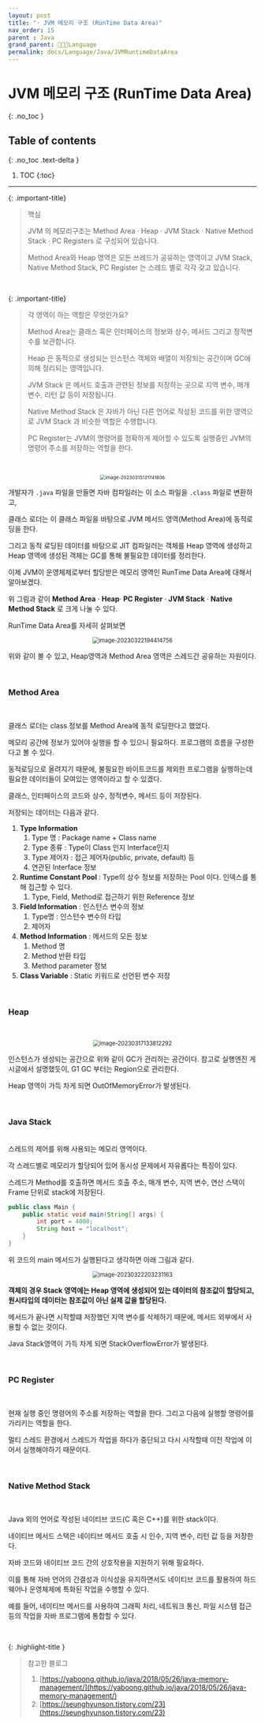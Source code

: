```yaml
---
layout: post
title: "· JVM 메모리 구조 (RunTime Data Area)"
nav_order: 15
parent : Java
grand_parent: 👩🏻‍💻Language
permalink: docs/Language/Java/JVMRuntimeDataArea
---
```


# JVM 메모리 구조 (RunTime Data Area)
{: .no_toc }

## Table of contents
{: .no_toc .text-delta }

1. TOC
{:toc}

---

{: .important-title}
> 핵심
> 
> JVM 의 메모리구조는 Method Area · Heap · JVM Stack · Native Method Stack · PC Registers 로 구성되어 있습니다.
> 
> Method Area와 Heap 영역은 모든 쓰레드가 공유하는 영역이고 JVM Stack, Native Method Stack, PC Register 는 스레드 별로 각각 갖고 있습니다.
> 

<br>

{: .important-title}
> 각 영역이 하는 역할은 무엇인가요?
> 
> Method Area는 클래스 혹은 인터페이스의 정보와 상수, 메서드 그리고 정적변수를 보관합니다.
> 
> Heap 은 동적으로 생성되는 인스턴스 객체와 배열이 저장되는 공간이며 GC에 의해 정리되는 영역입니다.
> 
> JVM Stack 은 메서드 호출과 관련된 정보를 저장하는 곳으로 지역 변수, 매개 변수, 리턴 값 등이 저장됩니다.
> 
> Native Method Stack 은 자바가 아닌 다른 언어로 작성된 코드를 위한 영역으로 JVM Stack 과 비슷한 역할은 수행합니다.
> 
> PC Register는 JVM의 명령어를 정확하게 제어할 수 있도록 실행중인 JVM의 명령어 주소를 저장하는 역할을 한다.

<br>

<p align="center">
<img src="https://raw.githubusercontent.com/buinq/imageServer/main/img/image-20230315131741806.png" alt="image-20230315131741806" style="zoom:67%;" />
</p>

개발자가 `.java` 파일을 만들면 자바 컴파일러는 이 소스 파일을 `.class` 파일로 변환하고, 

클래스 로더는 이 클래스 파일을 바탕으로 JVM 메서드 영역(Method Area)에 동적로딩을 한다.  

그리고 동적 로딩된 데이터를 바탕으로 JIT 컴파일러는 객체를 Heap 영역에 생성하고 Heap 영역에 생성된 객체는 GC를 통해 불필요한 데이터를 정리한다.

이제 JVM이 운영체제로부터 할당받은 메모리 영역인 RunTime Data Area에 대해서 알아보겠다.

위 그림과 같이 **Method Area** · **Heap**· **PC Register** · **JVM Stack** · **Native Method Stack** 로 크게 나눌 수 있다.

RunTime Data Area를 자세히 살펴보면

<p align="center">
<img src="https://raw.githubusercontent.com/buinq/imageServer/main/img/image-20230322194414756.png" alt="image-20230322194414756" style="zoom:80%;" />
</p>

위와 같이 볼 수 있고, Heap영역과 Method Area 영역은 스레드간 공유하는 자원이다.

<br>

### Method Area

<br>

클래스 로더는 class 정보를 Method Area에 동적 로딩한다고 했었다.

메모리 공간에 정보가 있어야 실행을 할 수 있으니 필요하다. 프로그램의 흐름을 구성한다고 볼 수 있다.

동적로딩으로 올려지기 때문에, 불필요한 바이트코드를 제외한 프로그램을 실행하는데 필요한 데이터들이 모여있는 영역이라고 할 수 있겠다.

클래스, 인터페이스의 코드와 상수, 정적변수, 메서드 등이 저장된다.

저장되는 데이터는 다음과 같다.

1. **Type Information**
    1. Type 명 : Package name + Class name
    2. Type 종류 : Type이 Class 인지 Interface인지
    3. Type 제어자 : 접근 제어자(public, private, default) 등
    4. 연관된 Interface 정보
2. **Runtime Constant Pool** : Type의 상수 정보를 저장하는 Pool 이다. 인덱스를 통해 접근할 수 있다.
    1. Type, Field, Method로 접근하기 위한 Reference 정보
3. **Field Information** : 인스턴스 변수의 정보
    1. Type명 : 인스턴수 변수의 타입
    2. 제어자
4. **Method Information** : 메서드의 모든 정보
    1. Method 명
    2. Method 반환 타입
    3. Method parameter 정보
5. **Class Variable** : Static 키워드로 선언된 변수 저장



<br>

### Heap

<br>

<p align="center">
<img src="https://raw.githubusercontent.com/buinq/imageServer/main/img/image-20230317133812292.png" alt="image-20230317133812292" style="zoom:80%;" />
</p>

인스턴스가 생성되는 공간으로 위와 같이 GC가 관리하는 공간이다. 참고로 실행엔진 게시글에서 설명했듯이, G1 GC 부터는 Region으로 관리한다.

Heap 영역이 가득 차게 되면 OutOfMemoryError가 발생된다.



<br>

### Java Stack

<br>
스레드의 제어를 위해 사용되는 메모리 영역이다.

각 스레드별로 메모리가 할당되어 있어 동시성 문제에서 자유롭다는 특징이 있다.

스레드가 Method를 호출하면 메서드 호출 주소, 매개 변수, 지역 변수, 연산 스택이 Frame 단위로 stack에 저장된다.

```java
public class Main {
    public static void main(String[] args) {
        int port = 4000;
        String host = "localhost";
    }
}
```

위 코드의 main 메서드가 실행된다고 생각하면 아래 그림과 같다.

<p align="center">
<img src="https://raw.githubusercontent.com/buinq/imageServer/main/img/image-20230322203231163.png" alt="image-20230322203231163" style="zoom:80%;" />
</p>

**객체의 경우 Stack 영역에는 Heap 영역에 생성되어 있는 데이터의 참조값이 할당되고, 원시타입의 데이터는 참조값이 아닌 실제 값을 할당된다.**



메서드가 끝나면 시작할떄 저장했던 지역 변수를 삭제하기 때문에, 메서드 외부에서 사용할 수 없는 것이다.


Java Stack영역이 가득 차게 되면 StackOverflowError가 발생된다.

<br>

### PC Register

<br>

현재 실행 중인 명령어의 주소를 저장하는 역할을 한다. 그리고 다음에 실행할 명령어를 가리키는 역할을 한다.

멀티 스레드 환경에서 스레드가 작업을 하다가 중단되고 다시 시작할때 이전 작업에 이어서 실행해야하기 때문이다.

<br>

### Native Method Stack

<br>

Java 외의 언어로 작성된 네이티브 코드(C 혹은 C++)를 위한 stack이다.

네이티브 메서드 스택은 네이티브 메서드 호출 시 인수, 지역 변수, 리턴 값 등을 저장한다.

자바 코드와 네이티브 코드 간의 상호작용을 지원하기 위해 필요하다.  

이를 통해 자바 언어의 간결성과 이식성을 유지하면서도 네이티브 코드를 활용하여 하드웨어나 운영체제에 특화된 작업을 수행할 수 있다.  

예를 들어, 네이티브 메서드를 사용하여 그래픽 처리, 네트워크 통신, 파일 시스템 접근 등의 작업을 자바 프로그램에 통합할 수 있다.


<br>

{: .highlight-title }
> 참고한 블로그
>
> 1. [https://yaboong.github.io/java/2018/05/26/java-memory-management/](https://yaboong.github.io/java/2018/05/26/java-memory-management/)
> 2. [https://seunghyunson.tistory.com/23](https://seunghyunson.tistory.com/23)



















